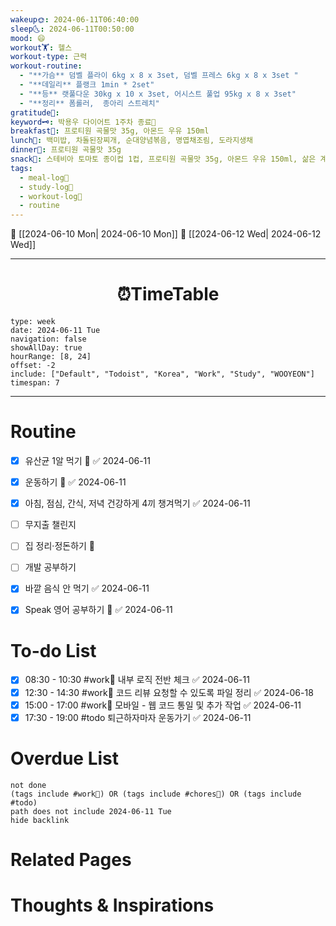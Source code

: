 ```yaml
---
wakeup🌞: 2024-06-11T06:40:00
sleep🌜: 2024-06-11T00:50:00
mood: 😄
workout🏋️: 헬스
workout-type: 근력
workout-routine:
  - "**가슴** 덤벨 플라이 6kg x 8 x 3set, 덤벨 프레스 6kg x 8 x 3set "
  - "**데일리** 플랭크 1min * 2set"
  - "**등** 랫풀다운 30kg x 10 x 3set, 어시스트 풀업 95kg x 8 x 3set"
  - "**정리** 폼롤러,  종아리 스트레치"
gratitude🙏: 
keyword🗝️: 박용우 다이어트 1주차 종료🎉
breakfast🍳: 프로티원 곡물맛 35g, 아몬드 우유 150ml
lunch🍚: 백미밥, 차돌된장찌개, 순대양념볶음, 명엽채조림, 도라지생채
dinner🥗: 프로티원 곡물맛 35g
snack🍬: 스테비아 토마토 종이컵 1컵, 프로티원 곡물맛 35g, 아몬드 우유 150ml, 삶은 계란, 슬라이스 치즈 1장
tags:
  - meal-log📝
  - study-log📓
  - workout-log💪
  - routine
---
```


🔺 [[2024-06-10 Mon| 2024-06-10 Mon]]
🔻 [[2024-06-12 Wed| 2024-06-12 Wed]]
___
<h1> <center>⏰TimeTable </center> </h1>

```gEvent
type: week
date: 2024-06-11 Tue
navigation: false
showAllDay: true
hourRange: [8, 24]
offset: -2
include: ["Default", "Todoist", "Korea", "Work", "Study", "WOOYEON"]
timespan: 7
```

--- 


# Routine 

- [x] 유산균 1알 먹기 🔼 ✅ 2024-06-11
- [x] 운동하기 🔼 ✅ 2024-06-11
- [x] 아침, 점심, 간식, 저녁 건강하게 4끼 챙겨먹기 ✅ 2024-06-11
- [ ] 무지출 챌린지 
- [ ] 집 정리·정돈하기 🔼
- [ ] 개발 공부하기
- [x] 바깥 음식 안 먹기 ✅ 2024-06-11
- [x] Speak 영어 공부하기 🔼 ✅ 2024-06-11


# To-do List

- [x] 08:30 - 10:30 #work💼 내부 로직 전반 체크 ✅ 2024-06-11
- [x] 12:30 - 14:30 #work💼 코드 리뷰 요청할 수 있도록 파일 정리 ✅ 2024-06-18
- [x] 15:00 - 17:00 #work💼 모바일 - 웹 코드 통일 및 추가 작업 ✅ 2024-06-11
- [x] 17:30 - 19:00 #todo 퇴근하자마자 운동가기 ✅ 2024-06-11
# Overdue List
```tasks
not done
(tags include #work💼) OR (tags include #chores🧺) OR (tags include #todo)
path does not include 2024-06-11 Tue
hide backlink
```

# Related Pages



# Thoughts & Inspirations

